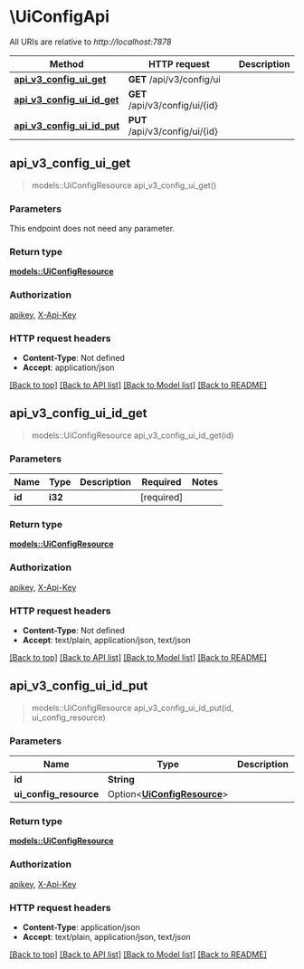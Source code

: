 # \UiConfigApi

All URIs are relative to *http://localhost:7878*

Method | HTTP request | Description
------------- | ------------- | -------------
[**api_v3_config_ui_get**](UiConfigApi.md#api_v3_config_ui_get) | **GET** /api/v3/config/ui | 
[**api_v3_config_ui_id_get**](UiConfigApi.md#api_v3_config_ui_id_get) | **GET** /api/v3/config/ui/{id} | 
[**api_v3_config_ui_id_put**](UiConfigApi.md#api_v3_config_ui_id_put) | **PUT** /api/v3/config/ui/{id} | 



## api_v3_config_ui_get

> models::UiConfigResource api_v3_config_ui_get()


### Parameters

This endpoint does not need any parameter.

### Return type

[**models::UiConfigResource**](UiConfigResource.md)

### Authorization

[apikey](../README.md#apikey), [X-Api-Key](../README.md#X-Api-Key)

### HTTP request headers

- **Content-Type**: Not defined
- **Accept**: application/json

[[Back to top]](#) [[Back to API list]](../README.md#documentation-for-api-endpoints) [[Back to Model list]](../README.md#documentation-for-models) [[Back to README]](../README.md)


## api_v3_config_ui_id_get

> models::UiConfigResource api_v3_config_ui_id_get(id)


### Parameters


Name | Type | Description  | Required | Notes
------------- | ------------- | ------------- | ------------- | -------------
**id** | **i32** |  | [required] |

### Return type

[**models::UiConfigResource**](UiConfigResource.md)

### Authorization

[apikey](../README.md#apikey), [X-Api-Key](../README.md#X-Api-Key)

### HTTP request headers

- **Content-Type**: Not defined
- **Accept**: text/plain, application/json, text/json

[[Back to top]](#) [[Back to API list]](../README.md#documentation-for-api-endpoints) [[Back to Model list]](../README.md#documentation-for-models) [[Back to README]](../README.md)


## api_v3_config_ui_id_put

> models::UiConfigResource api_v3_config_ui_id_put(id, ui_config_resource)


### Parameters


Name | Type | Description  | Required | Notes
------------- | ------------- | ------------- | ------------- | -------------
**id** | **String** |  | [required] |
**ui_config_resource** | Option<[**UiConfigResource**](UiConfigResource.md)> |  |  |

### Return type

[**models::UiConfigResource**](UiConfigResource.md)

### Authorization

[apikey](../README.md#apikey), [X-Api-Key](../README.md#X-Api-Key)

### HTTP request headers

- **Content-Type**: application/json
- **Accept**: text/plain, application/json, text/json

[[Back to top]](#) [[Back to API list]](../README.md#documentation-for-api-endpoints) [[Back to Model list]](../README.md#documentation-for-models) [[Back to README]](../README.md)

